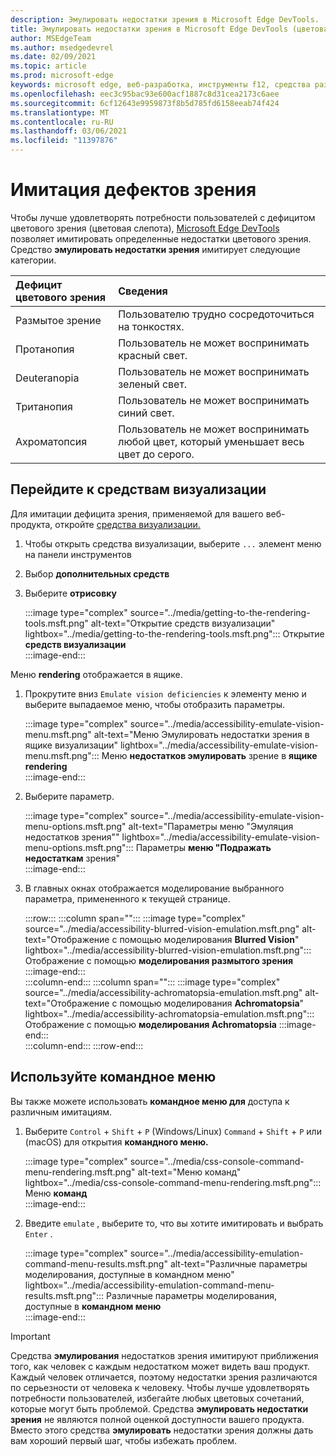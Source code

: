 ```yaml
---
description: Эмулировать недостатки зрения в Microsoft Edge DevTools.
title: Эмулировать недостатки зрения в Microsoft Edge DevTools (цветовая слепота)
author: MSEdgeTeam
ms.author: msedgedevrel
ms.date: 02/09/2021
ms.topic: article
ms.prod: microsoft-edge
keywords: microsoft edge, веб-разработка, инструменты f12, средства разработчика
ms.openlocfilehash: eec3c95bac93e600acf1887c8d31cea2173c6aee
ms.sourcegitcommit: 6cf12643e9959873f8b5d785fd6158eeab74f424
ms.translationtype: MT
ms.contentlocale: ru-RU
ms.lasthandoff: 03/06/2021
ms.locfileid: "11397876"
---
```

# <a name="emulate-vision-deficiencies"></a>Имитация дефектов зрения

Чтобы лучше удовлетворять потребности пользователей [][ColorblindawarenessMain] с дефицитом цветового зрения \(цветовая слепота\), [Microsoft Edge DevTools][DevtoolsIndex] позволяет имитировать определенные недостатки цветового зрения.  Средство **эмулировать недостатки зрения** имитирует следующие категории.  

| Дефицит цветового зрения | Сведения |  
|:--- |:--- |  
| Размытое зрение | Пользователю трудно сосредоточиться на тонкостях. |  
| Протанопия | Пользователь не может воспринимать красный свет. |  
| Deuteranopia | Пользователь не может воспринимать зеленый свет. |  
| Тританопия | Пользователь не может воспринимать синий свет. |  
| Ахроматопсия | Пользователь не может воспринимать любой цвет, который уменьшает весь цвет до серого. |  

## <a name="navigate-to-the-rendering-tools"></a>Перейдите к средствам визуализации  

Для имитации дефицита зрения, применяемой для вашего веб-продукта, откройте [средства визуализации.][DevtoolsRenderingToolsIndex]  

1.  Чтобы открыть средства визуализации, выберите `...` элемент меню на панели инструментов  
1.  Выбор **дополнительных средств**  
1.  Выберите **отрисовку**  
    
    :::image type="complex" source="../media/getting-to-the-rendering-tools.msft.png" alt-text="Открытие средств визуализации" lightbox="../media/getting-to-the-rendering-tools.msft.png":::
       Открытие **средств визуализации**  
    :::image-end:::  

Меню **rendering** отображается в ящике.  

1.  Прокрутите вниз `Emulate vision deficiencies` к элементу меню и выберите выпадаемое меню, чтобы отобразить параметры.  
    
    :::image type="complex" source="../media/accessibility-emulate-vision-menu.msft.png" alt-text="Меню Эмулировать недостатки зрения в ящике визуализации" lightbox="../media/accessibility-emulate-vision-menu.msft.png":::
       Меню **недостатков эмулировать** зрение в **ящике rendering**  
    :::image-end:::  
    
1.  Выберите параметр.  
    
    :::image type="complex" source="../media/accessibility-emulate-vision-menu-options.msft.png" alt-text="Параметры меню "Эмуляция недостатков зрения"" lightbox="../media/accessibility-emulate-vision-menu-options.msft.png":::
       Параметры **меню "Подражать недостаткам** зрения"  
    :::image-end:::  
    
1.  В главных окнах отображается моделирование выбранного параметра, примененного к текущей странице.  
    
    :::row:::
       :::column span="":::
          :::image type="complex" source="../media/accessibility-blurred-vision-emulation.msft.png" alt-text="Отображение с помощью моделирования **Blurred Vision**" lightbox="../media/accessibility-blurred-vision-emulation.msft.png":::
             Отображение с помощью **моделирования размытого зрения**  
          :::image-end:::  
       :::column-end:::
       :::column span="":::
          :::image type="complex" source="../media/accessibility-achromatopsia-emulation.msft.png" alt-text="Отображение с помощью моделирования **Achromatopsia**" lightbox="../media/accessibility-achromatopsia-emulation.msft.png":::
             Отображение с помощью **моделирования Achromatopsia** :::image-end:::  
       :::column-end:::
    :::row-end:::
    
## <a name="use-the-command-menu"></a>Используйте командное меню  

Вы также можете использовать **командное меню для** доступа к различным имитациям.  

1.  Выберите `Control` + `Shift` + `P` \(Windows/Linux\) `Command` + `Shift` + `P` или \(macOS\) для открытия **командного меню.**  
    
    :::image type="complex" source="../media/css-console-command-menu-rendering.msft.png" alt-text="Меню команд" lightbox="../media/css-console-command-menu-rendering.msft.png":::
       Меню **команд**  
    :::image-end:::  
    
1.  Введите `emulate` , выберите то, что вы хотите имитировать и выбрать `Enter` .  
    
    :::image type="complex" source="../media/accessibility-emulation-command-menu-results.msft.png" alt-text="Различные параметры моделирования, доступные в командном меню" lightbox="../media/accessibility-emulation-command-menu-results.msft.png":::
       Различные параметры моделирования, доступные в **командном меню**  
    :::image-end:::  
    
> [!IMPORTANT]
> Средства **эмулирования** недостатков зрения имитируют приближения того, как человек с каждым недостатком может видеть ваш продукт.  Каждый человек отличается, поэтому недостатки зрения различаются по серьезности от человека к человеку.  Чтобы лучше удовлетворять потребности пользователей, избегайте любых цветовых сочетаний, которые могут быть проблемой.  Средства **эмулировать недостатки зрения** не являются полной оценкой доступности вашего продукта.  Вместо этого средства **эмулировать** недостатки зрения должны дать вам хороший первый шаг, чтобы избежать проблем.  

<!-- links -->  

[DevToolsIndex]: ../index.md "Средства разработки Microsoft Edge (Chromium) | Документы Майкрософт"  
[DevtoolsRenderingToolsIndex]: ../rendering-tools/index.md "Анализ производительности выполнения | Документы Майкрософт"  

[ColorblindawarenessMain]: http://www.colourblindawareness.org "Организация цветовой слепой осведомленности"  

[AmfcbMain]: https://www.amfcb.org "Американский фонд цветных слепых (AFCB)"  
